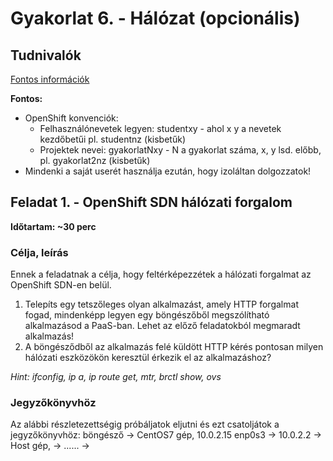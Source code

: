 
# Gyakorlat 6. - Hálózat (opcionális)

## Tudnivalók
[Fontos információk](Tudnivalok.md)

**Fontos:**
- OpenShift konvenciók:
  - Felhasználónevetek legyen: studentxy - ahol x y a nevetek kezdőbetűi pl. studentnz (kisbetűk)
  - Projektek nevei: gyakorlatNxy - N a gyakorlat száma, x, y lsd. előbb, pl. gyakorlat2nz (kisbetűk)
- Mindenki a saját userét használja ezután, hogy izoláltan dolgozzatok!


## Feladat 1. - OpenShift SDN hálózati forgalom
**Időtartam: ~30 perc**

### Célja, leírás
Ennek a feladatnak a célja, hogy feltérképezzétek a hálózati forgalmat az OpenShift SDN-en belül.

1. Telepíts egy tetszőleges olyan alkalmazást, amely HTTP forgalmat fogad, mindenképp legyen egy böngészőből megszólítható alkalmazásod a PaaS-ban. Lehet az előző feladatokból megmaradt alkalmazás!
2. A böngésződből az alkalmazás felé küldött HTTP kérés pontosan milyen hálózati eszközökön keresztül érkezik el az alkalmazáshoz?  

_Hint: ifconfig, ip a, ip route get, mtr, brctl show, ovs_

### Jegyzőkönyvhöz
Az alábbi részletezettségig próbáljatok eljutni és ezt csatoljátok a jegyzőkönyvhöz:
böngésző -> CentOS7 gép, 10.0.2.15 enp0s3 -> 10.0.2.2 -> Host gép, -> ...... -> 
